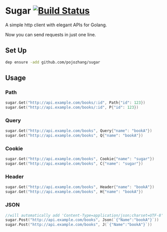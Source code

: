 # Sugar  [![Build Status](https://travis-ci.org/pojozhang/sugar.svg?branch=master)](https://travis-ci.org/pojozhang/sugar)

A simple http client with elegant APIs for Golang.

Now you can send requests in just one line.


## Set Up
```bash
dep ensure -add github.com/pojozhang/sugar
```

## Usage

### Path
```go
sugar.Get("http://api.example.com/books/:id", Path{"id": 123})
sugar.Get("http://api.example.com/books/:id", P{"id": 123})
```

### Query
```go
sugar.Get("http://api.example.com/books", Query{"name": "bookA"})
sugar.Get("http://api.example.com/books", Q{"name": "bookA"})
```

### Cookie
```go
sugar.Get("http://api.example.com/books", Cookie{"name": "sugar"})
sugar.Get("http://api.example.com/books", C{"name": "sugar"})
```

### Header
```go
sugar.Get("http://api.example.com/books", Header{"name": "bookA"})
sugar.Get("http://api.example.com/books", H{"name": "bookA"})
```

### JSON
```go
//will automatically add 'Content-Type=application/json;charset=UTF-8' to header
sugar.Post("http://api.example.com/books", Json(`{"Name":"bookA"}`))
sugar.Post("http://api.example.com/books", J(`{"Name":"bookA"}`))
```
